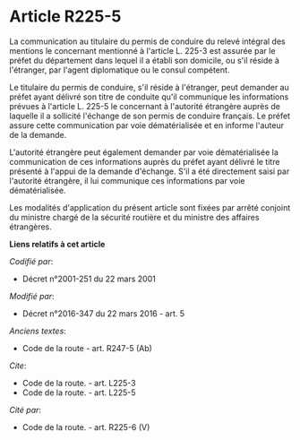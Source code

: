 # Article R225-5

La communication au titulaire du permis de conduire du relevé intégral des mentions le concernant mentionné à l'article L.
225-3 est assurée par le préfet du département dans lequel il a établi son domicile, ou s'il réside à l'étranger, par l'agent
diplomatique ou le consul compétent. 

Le titulaire du permis de conduire, s'il réside à l'étranger, peut demander au préfet ayant délivré son titre de conduite
qu'il communique les informations prévues à l'article L. 225-5 le concernant à l'autorité étrangère auprès de laquelle il a
sollicité l'échange de son permis de conduire français. Le préfet assure cette communication par voie dématérialisée et en
informe l'auteur de la demande. 

L'autorité étrangère peut également demander par voie dématérialisée la communication de ces informations auprès du préfet
ayant délivré le titre présenté à l'appui de la demande d'échange. S'il a été directement saisi par l'autorité étrangère, il
lui communique ces informations par voie dématérialisée. 

Les modalités d'application du présent article sont fixées par arrêté conjoint du ministre chargé de la sécurité routière et
du ministre des affaires étrangères.

**Liens relatifs à cet article**

_Codifié par_:

  - Décret n°2001-251 du 22 mars 2001

_Modifié par_:

  - Décret n°2016-347 du 22 mars 2016 - art. 5

_Anciens textes_:

  - Code de la route - art. R247-5 (Ab)

_Cite_:

  - Code de la route. - art. L225-3
  - Code de la route. - art. L225-5

_Cité par_:

  - Code de la route. - art. R225-6 (V)
